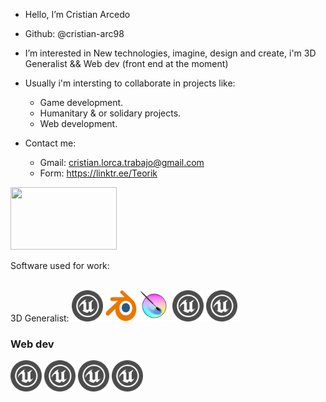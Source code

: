 - Hello, I’m Cristian Arcedo
- Github: @cristian-arc98

- I’m interested in New technologies, imagine, design and create, i'm 3D Generalist && Web dev (front end at the moment)

- Usually i'm intersting to collaborate in projects like:
   + Game development.
   + Humanitary & or solidary projects.
   + Web development.

- Contact me:
   + Gmail: cristian.lorca.trabajo@gmail.com
   + Form: https://linktr.ee/Teorik

<img src="https://1000marcas.net/wp-content/uploads/2020/03/logo-united-nations.png" width="170" height="100" />

Software used for work: 

</br>
3D Generalist:
<img src="./readme_content/ue.png" width="50" height="50" />
<img src="./readme_content/blender.png" width="50" height="50" />
<img src="./readme_content/krita.png" width="50" height="50" />
<img src="./readme_content/ue.png" width="50" height="50" />
<img src="./readme_content/ue.png" width="50" height="50" />

<h3>Web dev</h3>
<img src="./readme_content/ue.png" width="50" height="50" />
<img src="./readme_content/ue.png" width="50" height="50" />
<img src="./readme_content/ue.png" width="50" height="50" />
<img src="./readme_content/ue.png" width="50" height="50" />
<!---
cristian-arc98/cristian-arc98 is a ✨ special ✨ repository because its `README.md` (this file) appears on your GitHub profile.
You can click the Preview link to take a look at your changes.
--->
